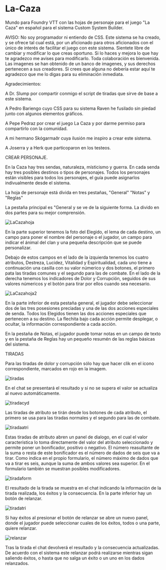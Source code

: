 # La-Caza
Mundo para Foundry VTT con las hojas de personaje para el juego "La Caza" en español para el sistema Custom System Builder.

AVISO: No soy programador ni entiendo de CSS. Este sistema se ha creado, y se ofrece tal cual está, por un aficionado para otros aficionados con el único de interés de facilitar el juego con este sistema. Sientete libre de cambiar y modificar lo que creas oportuno. Si lo haces y mejora lo que hay te agradezco me avises para modificarlo. Toda colaboración es bienvenida. Las imagenes se han obtenido de un banco de imagenes, y sus derechos pertenecen a sus creadores. Si crees que alguna no debería estar aquí te agradezco que me lo digas para su eliminación inmediata.

Agradecimientos:

A Dr. Slump por compartir conmigo el script de tiradas que sirve de base a este sistema.

A Pedro Bariengo cuyo CSS para su sistema Raven he fusilado sin piedad junto con algunos elementos gráficos.

A Pepe Pedraz por crear el juego La Caza y por darme permiso para compartirlo con la comunidad.

A mi hermano Skógarmaðr cuya ilusión me inspiro a crear este sistema.

A Joserra y a Herk que particoparon en los testeos.


CREAR PERSONAJE.

En la Caza hay tres sendas, naturaleza, místicismo y guerra. En cada senda hay tres posibles destinos o tipos de personajes. Todos los personajes están visibles para todos los personajes, el guía puede asignarlos indivualmente desde el sistema.

La hoja de personaje está divida en tres pestañas, "General" "Notas" y "Reglas"

La pestaña principal es "General y se ve de la siguiente forma. La divido en dos partes para su mejor comprensión.

![LaCazahoja](https://github.com/user-attachments/assets/c951eb41-39e4-450a-b870-2fadc01d42f9)

En la parte superior tenemos la foto del Elegido, el lema de cada destino, un campo para poner el nombre del personaje o el jugador, un campo para indicar el ánimal del clan y una pequeña descripción que se puede personalizar.

Debajo de estos campos en el lado de la izquierda tenemos los cuatro atributos, Destreza, Lucidez, Vitalidad y Espiritualidad, cada uno tiene a continuación una casilla con su valor númerico y dos botones, el primero pata las tiradas comunes y el segundo para las de combate. En el lado de la derecha tenemos los indicadores de Dolor y Corrupción, seguidos de sus valores númericos y el botón para tirar por ellos cuando sea necesario.

![LaCazahoja2](https://github.com/user-attachments/assets/068d2476-3f17-4b86-90f9-ea8810163cf9)

En la parte inferior de esta pestaña general, el jugador debe seleccionar dos de las tres posesiones preciadas y una de las dos acciones especiales de senda. Todos los Elegidos tienen las dos acciones especiales que pertenecen a su destino. La flechita bajo cada acción permite desplegar, o ocultar, la información correspondiente a cada acción.

En la pestaña de Notas, el jugador puede tomar notas en un campo de texto y en la pestaña de Reglas hay un pequeño resumén de las reglas básicas del sistema.


TIRADAS

Para las tiradas de dolor y corrupción sólo hay que hacer clik en el icono correspondiente, marcados en rojo en la imagem.

![tiradas](https://github.com/user-attachments/assets/40292d08-ced1-4b6b-9dcc-76815cc6bc54)

En el chat se presentará el resultado y si no se supera el valor se actualiza al nuevo automáticamente.

![tiradacyd](https://github.com/user-attachments/assets/30f783d7-6259-4e6e-bc89-49055333fdd8)

Las tiradas de atributo se tirán desde los botones de cada atributo, el primero se usa para las tiradas normales y el segundo para las de combate. 

![tiradaatri](https://github.com/user-attachments/assets/3cd17ac7-48fe-4bb9-8719-592bc56f528e)

Estas tiradas de atributo abren un panel de dialogo, en el cual el valor caracteristica lo toma directamente del valor del atributo seleccionado y permite poner un bonificador, positivo o negativo. El número reasultante de la suma o resta de este bonificador es el número de dados de seis que va a tirar. Como indica en el propio formulario, el número máximo de dados que va a tirar es seis, aunque la suma de ambos valores sea superior. En el formulario también se muestran posibles modificadores.

![tiradaform](https://github.com/user-attachments/assets/0a1736c7-415a-4a93-81c0-6418056104dc)

El resultado de la tirada se muestra en el chat indicando la información de la tirada realizada, los éxitos y la consecuencia. En la parte inferior hay un botón de relanzar. 

![tiradatri](https://github.com/user-attachments/assets/6529eed8-fec4-4489-aec0-534a9f2b42bc)

Si hay éxitos al presionar el botón de relanzar se abre un nuevo panel, donde el jugador puede seleccionar cuales de los éxitos, todos o una parte, quiere relanzar.

![relanzar](https://github.com/user-attachments/assets/26269196-5aa2-4ee9-8731-08480da233ad)

Tras la tirada el chat devolverá el resultado y la consecuencia actualizadas. De acuerdo con el sistema este relanzar podrá realizarse mientras sigan saliendo éxitos, o hasta que no salga un éxito o un uno en los dados relanzados.

